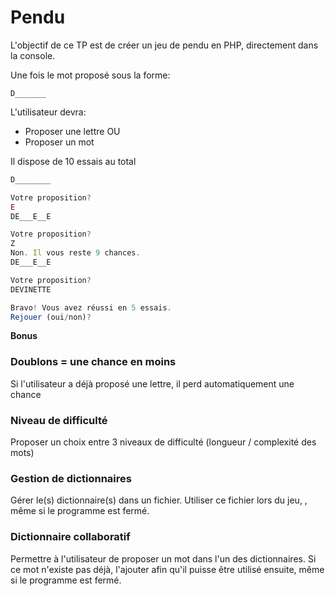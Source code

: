 # Pendu

L'objectif de ce TP est de créer un jeu de pendu en PHP, directement dans la console.

Une fois le mot proposé sous la forme:

```
D_______
```

L'utilisateur devra:

- Proposer une lettre OU
- Proposer un mot

Il dispose de 10 essais au total

```javascript
D________

Votre proposition?
E
DE___E__E

Votre proposition?
Z
Non. Il vous reste 9 chances.
DE___E__E

Votre proposition?
DEVINETTE

Bravo! Vous avez réussi en 5 essais.
Rejouer (oui/non)?
```
**Bonus**

### Doublons = une chance en moins

Si l'utilisateur a déjà proposé une lettre, il perd automatiquement une chance

### Niveau de difficulté

Proposer un choix entre 3 niveaux de difficulté (longueur / complexité des mots)

### Gestion de dictionnaires

Gérer le(s) dictionnaire(s) dans un fichier. Utiliser ce fichier lors du jeu, , même si le programme est fermé.

### Dictionnaire collaboratif

Permettre à l'utilisateur de proposer un mot dans l'un des dictionnaires. Si ce mot n'existe pas déjà, l'ajouter afin qu'il puisse être utilisé ensuite, même si le programme est fermé.
